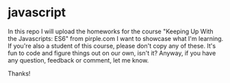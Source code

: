 # javascript

In this repo I will upload the homeworks for the course "Keeping Up With the Javascripts: ES6" from pirple.com
I want to showcase what I'm learning. If you're also a student of this course, please don't copy any of these. It's fun to code and figure things out on our own, isn't it? Anyway, if you have any question, feedback or comment, let me know.

Thanks!
